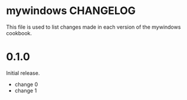 # mywindows CHANGELOG

This file is used to list changes made in each version of the mywindows cookbook.

# 0.1.0

Initial release.

- change 0
- change 1

